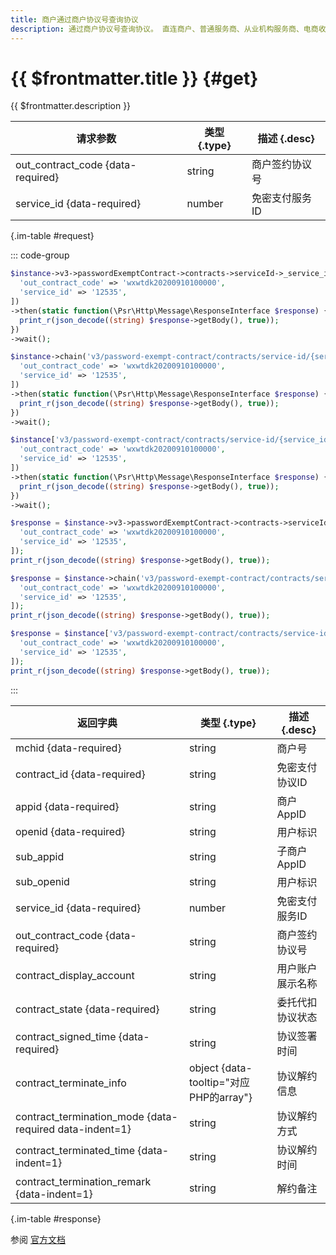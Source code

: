 ```yaml
---
title: 商户通过商户协议号查询协议
description: 通过商户协议号查询协议。 直连商户、普通服务商、从业机构服务商、电商收付通服务商均可以通过该接口发起签约协议的查询。 前置条件：商户已经成功获取过免密支付的签约协议。
---
```


# {{ $frontmatter.title }} {#get}

{{ $frontmatter.description }}

| 请求参数 | 类型 {.type} | 描述 {.desc}
| --- | --- | ---
| out_contract_code {data-required} | string | 商户签约协议号
| service_id {data-required} | number | 免密支付服务ID

{.im-table #request}

::: code-group

```php [异步纯链式]
$instance->v3->passwordExemptContract->contracts->serviceId->_service_id_->outContractCode->_out_contract_code_->getAsync([
  'out_contract_code' => 'wxwtdk20200910100000',
  'service_id' => '12535',
])
->then(static function(\Psr\Http\Message\ResponseInterface $response) {
  print_r(json_decode((string) $response->getBody(), true));
})
->wait();
```

```php [异步声明式]
$instance->chain('v3/password-exempt-contract/contracts/service-id/{service_id}/out-contract-code/{out_contract_code}')->getAsync([
  'out_contract_code' => 'wxwtdk20200910100000',
  'service_id' => '12535',
])
->then(static function(\Psr\Http\Message\ResponseInterface $response) {
  print_r(json_decode((string) $response->getBody(), true));
})
->wait();
```

```php [异步属性式]
$instance['v3/password-exempt-contract/contracts/service-id/{service_id}/out-contract-code/{out_contract_code}']->getAsync([
  'out_contract_code' => 'wxwtdk20200910100000',
  'service_id' => '12535',
])
->then(static function(\Psr\Http\Message\ResponseInterface $response) {
  print_r(json_decode((string) $response->getBody(), true));
})
->wait();
```

```php [同步纯链式]
$response = $instance->v3->passwordExemptContract->contracts->serviceId->_service_id_->outContractCode->_out_contract_code_->get([
  'out_contract_code' => 'wxwtdk20200910100000',
  'service_id' => '12535',
]);
print_r(json_decode((string) $response->getBody(), true));
```

```php [同步声明式]
$response = $instance->chain('v3/password-exempt-contract/contracts/service-id/{service_id}/out-contract-code/{out_contract_code}')->get([
  'out_contract_code' => 'wxwtdk20200910100000',
  'service_id' => '12535',
]);
print_r(json_decode((string) $response->getBody(), true));
```

```php [同步属性式]
$response = $instance['v3/password-exempt-contract/contracts/service-id/{service_id}/out-contract-code/{out_contract_code}']->get([
  'out_contract_code' => 'wxwtdk20200910100000',
  'service_id' => '12535',
]);
print_r(json_decode((string) $response->getBody(), true));
```

:::

| 返回字典 | 类型 {.type} | 描述 {.desc}
| --- | --- | ---
| mchid {data-required}| string | 商户号
| contract_id {data-required}| string | 免密支付协议ID
| appid {data-required}| string | 商户AppID
| openid {data-required}| string | 用户标识
| sub_appid | string | 子商户AppID
| sub_openid | string | 用户标识
| service_id {data-required}| number | 免密支付服务ID
| out_contract_code {data-required}| string | 商户签约协议号
| contract_display_account | string | 用户账户展示名称
| contract_state {data-required}| string | 委托代扣协议状态
| contract_signed_time {data-required}| string | 协议签署时间
| contract_terminate_info | object {data-tooltip="对应PHP的array"} | 协议解约信息
| contract_termination_mode {data-required data-indent=1} | string | 协议解约方式
| contract_terminated_time {data-indent=1} | string | 协议解约时间
| contract_termination_remark {data-indent=1} | string | 解约备注

{.im-table #response}

参阅 [官方文档](https://pay.weixin.qq.com/docs/merchant/apis/password-free-contract/contracts/get-by-code.html)
